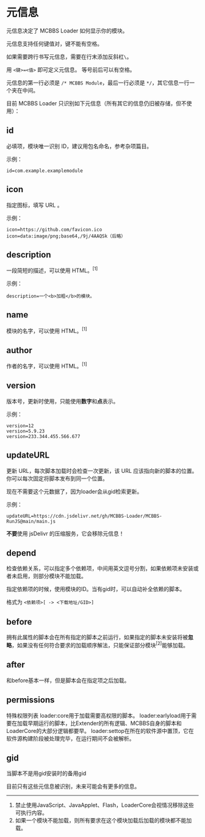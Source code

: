 # 元信息

元信息决定了 MCBBS Loader 如何显示你的模块。

元信息支持任何键值对，键不能有空格。

如果需要跨行书写元信息，需要在行末添加反斜杠`\`。

用 `<键>=<值>` 即可定义元信息。
等号前后可以有空格。

元信息的第一行必须是 `/* MCBBS Module`，最后一行必须是 `*/`，其它信息一行一个夹在中间。

目前 MCBBS Loader 只识别如下元信息（所有其它的信息仍旧被存储，但不使用）：

## id

必填项，模块唯一识别 ID，建议用包名命名，参考杂项篇目。

示例：

```properties
id=com.example.examplemodule
```

## icon

指定图标，填写 URL 。

示例：

```properties
icon=https://github.com/favicon.ico
icon=data:image/png;base64,/9j/4AAQSk（后略）
```

## description

一段简短的描述，可以使用 HTML。<sup>[1]</sup>

示例：

```properties
description=一个<b>加粗</b>的模块。
```

## name

模块的名字，可以使用 HTML。<sup>[1]</sup>

## author

作者的名字，可以使用 HTML。<sup>[1]</sup>

## version

版本号，更新时使用，只能使用**数字**和**点**表示。

示例：

```properties
version=12
version=5.9.23
version=233.344.455.566.677
```

## updateURL

更新 URL，每次脚本加载时会检查一次更新，该 URL 应该指向新的脚本的位置。你可以每次固定将脚本发布到同一个位置。

现在不需要这个元数据了，因为loader会从gid检索更新。

示例：

```properties
updateURL=https://cdn.jsdelivr.net/gh/MCBBS-Loader/MCBBS-RunJS@main/main.js
```

<div class="alert alert-warning"><i class="fa fa-exclamation-triangle"></i> <b>不要</b>使用 jsDelivr 的压缩服务，它会移除元信息！</div>

## depend

检查依赖关系，可以指定多个依赖项，中间用英文逗号分割，如果依赖项未安装或者未启用，则部分模块不能加载。

指定依赖项的时候，使用模块的ID。当有gid时，可以自动补全依赖的脚本。

格式为 `<依赖项>[ -> <下载地址/GID>]`

## before

拥有此属性的脚本会在所有指定的脚本之前运行，如果指定的脚本未安装将被**忽略**，如果没有任何符合要求的加载顺序解法，只能保证部分模块<sup>[2]</sup>能够加载。

## after

和before基本一样，但是脚本会在指定项之后加载。

## permissions

特殊权限列表
loader:core用于加载需要高权限的脚本。
loader:earlyload用于需要在加载早期运行的脚本，比Extender的所有逻辑、MCBBS自身的脚本和LoaderCore的大部分逻辑都要早。
loader:settop在所在的软件源中置顶，它在软件源构建阶段被处理完毕，在运行期间不会被解析。

## gid
当脚本不是用gid安装时的备用gid

目前只有这些元信息被识别，未来可能会有更多的信息。

---
1) 禁止使用JavaScript、JavaApplet、Flash，LoaderCore会视情况移除这些可执行内容。
2) 如果一个模块不能加载，则所有要求在这个模块加载后加载的模块都不能加载。